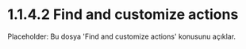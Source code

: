 # 1.1.4.2 Find and customize actions

Placeholder: Bu dosya 'Find and customize actions' konusunu açıklar.
